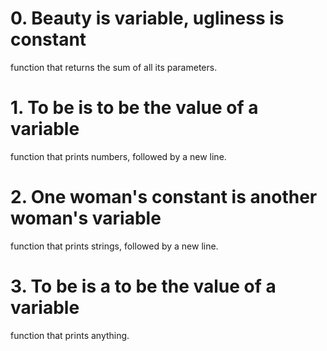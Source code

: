# 0. Beauty is variable, ugliness is constant
function that returns the sum of all its parameters.

# 1. To be is to be the value of a variable
 function that prints numbers, followed by a new line.

# 2. One woman's constant is another woman's variable
function that prints strings, followed by a new line.

# 3. To be is a to be the value of a variable
function that prints anything.